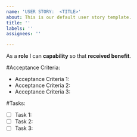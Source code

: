 ```yaml
---
name: 'USER STORY:  <TITLE>'
about: This is our default user story template.
title: ''
labels: ''
assignees: ''

---
```


As a **role** I can **capability** so that **received benefit**.

#Acceptance Criteria: 

* Acceptance Criteria 1:
* Acceptance Criteria 2:
* Acceptance Criteria 3:

#Tasks:

- [ ] Task 1:
- [ ] Task 2:
- [ ] Task 3:
